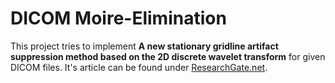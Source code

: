 # DICOM Moire-Elimination

This project tries to implement **A new stationary gridline artifact suppression method based on the 2D discrete wavelet transform** for given DICOM files. It's article can be found under [ResearchGate.net](https://www.researchgate.net/publication/274399694_A_new_stationary_gridline_artifact_suppression_method_based_on_the_2D_discrete_wavelet_transform).

